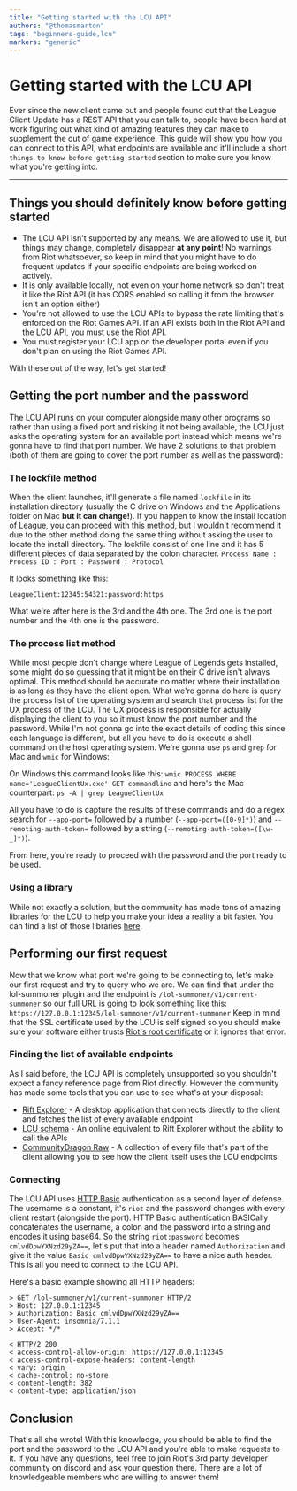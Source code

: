 ```yaml
---
title: "Getting started with the LCU API"
authors: "@thomasmarton"
tags: "beginners-guide,lcu"
markers: "generic"
---
```

# Getting started with the LCU API

Ever since the new client came out and people found out that the League Client Update has a REST API that you can talk to, people have been hard at work figuring out what kind of amazing features they can make to supplement the out of game experience. This guide will show you how you can connect to this API, what endpoints are available and it'll include a short `things to know before getting started` section to make sure you know what you're getting into.

---

## Things you should definitely know before getting started

- The LCU API isn't supported by any means. We are allowed to use it, but things may change, completely disappear **at any point**! No warnings from Riot whatsoever, so keep in mind that you might have to do frequent updates if your specific endpoints are being worked on actively.
- It is only available locally, not even on your home network so don't treat it like the Riot API (it has CORS enabled so calling it from the browser isn't an option either)
- You're not allowed to use the LCU APIs to bypass the rate limiting that's enforced on the Riot Games API. If an API exists both in the Riot API and the LCU API, you must use the Riot API.
- You must register your LCU app on the developer portal even if you don't plan on using the Riot Games API.

With these out of the way, let's get started!

## Getting the port number and the password

The LCU API runs on your computer alongside many other programs so rather than using a fixed port and risking it not being available, the LCU just asks the operating system for an available port instead which means we're gonna have to find that port number. We have 2 solutions to that problem (both of them are going to cover the port number as well as the password):

### The lockfile method

When the client launches, it'll generate a file named `lockfile` in its installation directory (usually the C drive on Windows and the Applications folder on Mac **but it can change!**). If you happen to know the install location of League, you can proceed with this method, but I wouldn't recommend it due to the other method doing the same thing without asking the user to locate the install directory.
The lockfile consist of one line and it has 5 different pieces of data separated by the colon character. `Process Name : Process ID : Port : Password : Protocol`

It looks something like this:
```
LeagueClient:12345:54321:password:https
```
What we're after here is the 3rd and the 4th one. The 3rd one is the port number and the 4th one is the password.

### The process list method

While most people don't change where League of Legends gets installed, some might do so guessing that it might be on their C drive isn't always optimal. This method should be accurate no matter where their installation is as long as they have the client open. What we're gonna do here is query the process list of the operating system and search that process list for the UX process of the LCU. The UX process is responsible for actually displaying the client to you so it must know the port number and the password.
While I'm not gonna go into the exact details of coding this since each language is different, but all you have to do is execute a shell command on the host operating system. We're gonna use `ps` and `grep` for Mac and `wmic` for Windows:

On Windows this command looks like this: `wmic PROCESS WHERE name='LeagueClientUx.exe' GET commandline`
and here's the Mac counterpart: `ps -A | grep LeagueClientUx`

All you have to do is capture the results of these commands and do a regex search for `--app-port=` followed by a number (`--app-port=([0-9]*)`) and `--remoting-auth-token=` followed by a string (`--remoting-auth-token=([\w-_]*)`).

From here, you're ready to proceed with the password and the port ready to be used.

### Using a library

While not exactly a solution, but the community has made tons of amazing libraries for the LCU to help you make your idea a reality a bit faster. You can find a list of those libraries [here](https://github.com/CommunityDragon/awesome-league#developer-tools).

## Performing our first request

Now that we know what port we're going to be connecting to, let's make our first request and try to query who we are. We can find that under the lol-summoner plugin and the endpoint is `/lol-summoner/v1/current-summoner` so our full URL is going to look something like this: `https://127.0.0.1:12345/lol-summoner/v1/current-summoner` Keep in mind that the SSL certificate used by the LCU is self signed so you should make sure your software either trusts [Riot's root certificate](https://static.developer.riotgames.com/docs/lol/riotgames.pem) or it ignores that error.

### Finding the list of available endpoints

As I said before, the LCU API is completely unsupported so you shouldn't expect a fancy reference page from Riot directly. However the community has made some tools that you can use to see what's at your disposal:

- [Rift Explorer](https://github.com/Pupix/rift-explorer/) - A desktop application that connects directly to the client and fetches the list of every available endpoint
- [LCU schema](https://www.mingweisamuel.com/lcu-schema/tool/) - An online equivalent to Rift Explorer without the ability to call the APIs
- [CommunityDragon Raw](https://raw.communitydragon.org/) - A collection of every file that's part of the client allowing you to see how the client itself uses the LCU endpoints

### Connecting

The LCU API uses [HTTP Basic](https://en.wikipedia.org/wiki/Basic_access_authentication) authentication as a second layer of defense. The username is a constant, it's `riot` and the password changes with every client restart (alongside the port). HTTP Basic authentication BASICally concatenates the username, a colon and the password into a string and encodes it using base64. So the string `riot:password` becomes `cmlvdDpwYXNzd29yZA==`, let's put that into a header named `Authorization` and give it the value `Basic cmlvdDpwYXNzd29yZA==` to have a nice auth header. This is all you need to connect to the LCU API.

Here's a basic example showing all HTTP headers:

```
> GET /lol-summoner/v1/current-summoner HTTP/2
> Host: 127.0.0.1:12345
> Authorization: Basic cmlvdDpwYXNzd29yZA==
> User-Agent: insomnia/7.1.1
> Accept: */*

< HTTP/2 200 
< access-control-allow-origin: https://127.0.0.1:12345
< access-control-expose-headers: content-length
< vary: origin
< cache-control: no-store
< content-length: 382
< content-type: application/json
```

## Conclusion

That's all she wrote! With this knowledge, you should be able to find the port and the password to the LCU API and you're able to make requests to it. If you have any questions, feel free to join Riot's 3rd party developer community on discord and ask your question there. There are a lot of knowledgeable members who are willing to answer them!
